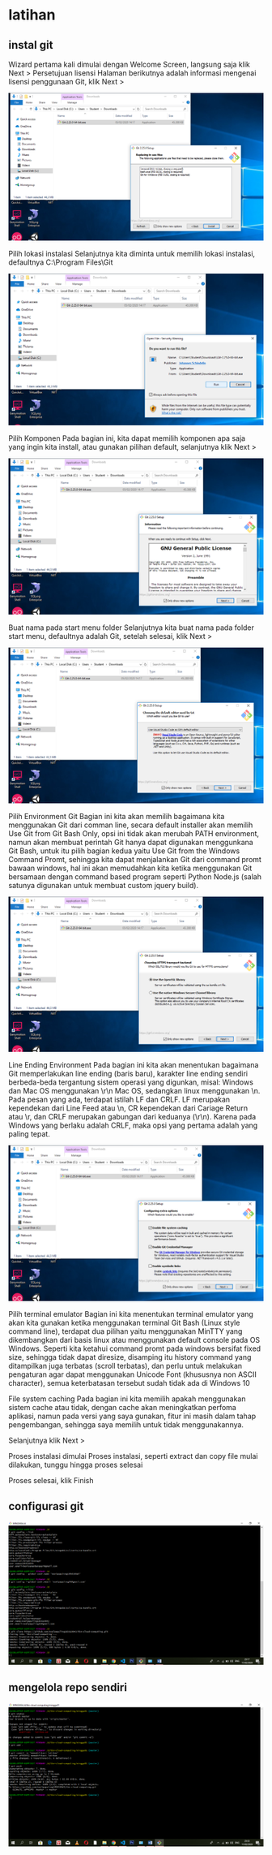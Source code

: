 # latihan

## instal git

Wizard pertama kali dimulai dengan Welcome Screen, langsung saja klik Next >
Persetujuan lisensi
Halaman berikutnya adalah informasi mengenai lisensi penggunaan Git, klik Next >

![instal1](instal1.png)

Pilih lokasi instalasi
Selanjutnya kita diminta untuk memilih lokasi instalasi, defaultnya C:\Program Files\Git

![instal2](instal2.png)

Pilih Komponen
Pada bagian ini, kita dapat memilih komponen apa saja yang ingin kita install, atau gunakan pilihan default, selanjutnya klik Next >

![instal3](instal3.png)

Buat nama pada start menu folder
Selanjutnya kita buat nama pada folder start menu, defaultnya adalah Git, setelah selesai, klik Next >

![instal4](instal4.png)

Pilih Environment Git
Bagian ini kita akan memilih bagaimana kita menggunakan Git dari comman line, secara default installer akan memilih Use Git from Git Bash Only, opsi ini tidak akan merubah PATH environment, namun akan membuat perintah Git hanya dapat digunakan menggunkana Git Bash, untuk itu pilih bagian kedua yaitu Use Git from the Windows Command Promt, sehingga kita dapat menjalankan Git dari command promt bawaan windows, hal ini akan memudahkan kita ketika menggunakan Git bersamaan dengan command based program seperti Python Node.js (salah satunya digunakan untuk membuat custom jquery build).

![instal5](instal5.png)

Line Ending Environment
Pada bagian ini kita akan menentukan bagaimana Git memperlakukan line ending (baris baru), karakter line ending sendiri berbeda-beda tergantung sistem operasi yang digunkan, misal: Windows dan Mac OS menggunakan \r\n Mac OS, sedangkan linux menggunakan \n.
Pada pesan yang ada, terdapat istilah LF dan CRLF. LF merupakan kependekan dari Line Feed atau \n, CR kependekan dari Cariage Return atau \r, dan CRLF merupakan gabungan dari keduanya (\r\n). Karena pada Windows yang berlaku adalah CRLF, maka opsi yang pertama adalah yang paling tepat.


![instal6](instal6.png)

Pilih terminal emulator
Bagian ini kita menentukan terminal emulator yang akan kita gunakan ketika  menggunakan terminal Git Bash (Linux style command line), terdapat dua pilihan yaitu menggunakan MinTTY yang dikembangkan dari basis linux atau menggunakan default console pada OS Windows.
Seperti kita ketahui command promt pada windows bersifat fixed size, sehingga tidak dapat diresize, disamping itu history command yang ditampilkan juga terbatas (scroll terbatas), dan perlu untuk melakukan pengaturan agar dapat menggunakan Unicode Font (khususnya non ASCII character), semua keterbatasan tersebut sudah tidak ada di Windows 10

 
File system caching
Pada bagian ini kita memilih apakah menggunakan sistem cache atau tidak, dengan cache akan meningkatkan perfoma aplikasi, namun pada versi yang saya gunakan, fitur ini masih dalam tahap pengembangan, sehingga saya memilih untuk tidak menggunakannya.


Selanjutnya klik Next >


Proses instalasi dimulai
Proses instalasi, seperti extract dan copy file mulai dilakukan, tunggu hingga proses selesai


Proses selesai, klik Finish


## configurasi git
![config](config.png)

## mengelola repo sendiri
![kelolarepo](kelolarepo.png)
